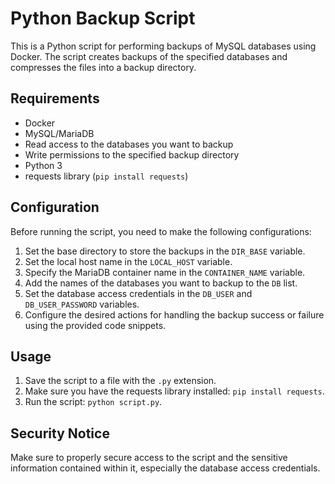 # Python Backup Script

This is a Python script for performing backups of MySQL databases using Docker. The script creates backups of the specified databases and compresses the files into a backup directory.

## Requirements

- Docker
- MySQL/MariaDB
- Read access to the databases you want to backup
- Write permissions to the specified backup directory
- Python 3
- requests library (`pip install requests`)

## Configuration

Before running the script, you need to make the following configurations:

1. Set the base directory to store the backups in the `DIR_BASE` variable.
2. Set the local host name in the `LOCAL_HOST` variable.
3. Specify the MariaDB container name in the `CONTAINER_NAME` variable.
4. Add the names of the databases you want to backup to the `DB` list.
5. Set the database access credentials in the `DB_USER` and `DB_USER_PASSWORD` variables.
6. Configure the desired actions for handling the backup success or failure using the provided code snippets.

## Usage

1. Save the script to a file with the `.py` extension.
2. Make sure you have the requests library installed: `pip install requests`.
3. Run the script: `python script.py`.

## Security Notice

Make sure to properly secure access to the script and the sensitive information contained within it, especially the database access credentials.

